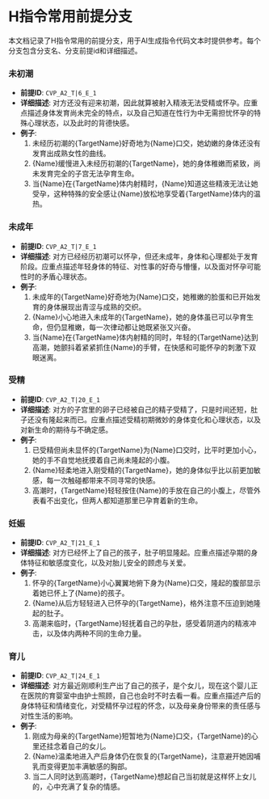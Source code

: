 # H指令常用前提分支

本文档记录了H指令常用的前提分支，用于AI生成指令代码文本时提供参考。每个分支包含分支名、分支前提id和详细描述。

### 未初潮
- **前提ID**: `CVP_A2_T|6_E_1`
- **详细描述**: 对方还没有迎来初潮，因此就算被射入精液无法受精或怀孕。应重点描述身体发育尚未完全的特点，以及自己知道在性行为中无需担忧怀孕的特殊心理状态，以及此时的背德快感。
- **例子**:
  1. 未经历初潮的{TargetName}好奇地为{Name}口交，她幼嫩的身体还没有发育出成熟女性的曲线。
  2. {Name}缓慢进入未经历初潮的{TargetName}，她的身体稚嫩而紧致，尚未发育完全的子宫无法孕育生命。
  3. 当{Name}在{TargetName}体内射精时，{Name}知道这些精液无法让她受孕，这种特殊的安全感让{Name}放松地享受着{TargetName}体内的温热。

### 未成年
- **前提ID**: `CVP_A2_T|7_E_1`
- **详细描述**: 对方已经经历初潮可以怀孕，但还未成年，身体和心理都处于发育阶段。应重点描述年轻身体的特征、对性事的好奇与懵懂，以及面对怀孕可能性时的矛盾心理状态。
- **例子**:
  1. 未成年的{TargetName}好奇地为{Name}口交，她稚嫩的脸蛋和已开始发育的身体展现出青涩与成熟的交织。
  2. {Name}小心地进入未成年的{TargetName}，她的身体虽已可以孕育生命，但仍显稚嫩，每一次律动都让她既紧张又兴奋。
  3. 当{Name}在{TargetName}体内射精的同时，年轻的{TargetName}达到高潮，她颤抖着紧紧抓住{Name}的手臂，在快感和可能怀孕的刺激下双眼迷离。

### 受精
- **前提ID**: `CVP_A2_T|20_E_1`
- **详细描述**: 对方的子宫里的卵子已经被自己的精子受精了，只是时间还短，肚子还没有隆起来而已。应重点描述受精初期微妙的身体变化和心理状态，以及对新生命的期待与不确定感。
- **例子**:
  1. 已受精但尚未显怀的{TargetName}为{Name}口交时，比平时更加小心，她的手不自觉地抚摸着自己尚未隆起的小腹。
  2. {Name}轻柔地进入刚受精的{TargetName}，她的身体似乎比以前更加敏感，每一次触碰都带来不同寻常的快感。
  3. 高潮时，{TargetName}轻轻按住{Name}的手放在自己的小腹上，尽管外表看不出变化，但两人都知道那里已孕育着新的生命。

### 妊娠
- **前提ID**: `CVP_A2_T|21_E_1`
- **详细描述**: 对方已经怀上了自己的孩子，肚子明显隆起。应重点描述孕期的身体特征和敏感度变化，以及对胎儿安全的顾虑与关爱。
- **例子**:
  1. 怀孕的{TargetName}小心翼翼地俯下身为{Name}口交，隆起的腹部显示着她已怀上了{Name}的孩子。
  2. {Name}从后方轻轻进入已怀孕的{TargetName}，格外注意不压迫到她隆起的肚子。
  3. 高潮来临时，{TargetName}轻抚着自己的孕肚，感受着阴道内的精液冲击，以及体内两种不同的生命力量。

### 育儿
- **前提ID**: `CVP_A2_T|24_E_1`
- **详细描述**: 对方最近刚顺利生产出了自己的孩子，是个女儿，现在这个婴儿正在医院的育婴室中由护士照顾，自己也会时不时去看一看。应重点描述产后的身体特征和情绪变化，对受精怀孕过程的怀念，以及母亲身份带来的责任感与对性生活的影响。
- **例子**:
  1. 刚成为母亲的{TargetName}短暂地为{Name}口交，{TargetName}的心里还挂念着自己的女儿。
  2. {Name}温柔地进入产后身体仍在恢复的{TargetName}，注意避开她因哺乳而变得更加丰满敏感的胸部。
  3. 当二人同时达到高潮时，{TargetName}想起自己当初就是这样怀上女儿的，心中充满了复杂的情感。
